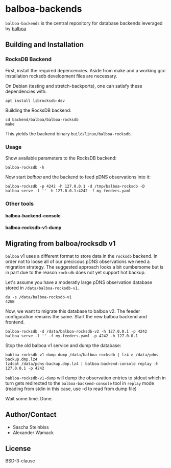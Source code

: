# balboa-backends

`balboa-backends` is the central repository for database backends leveraged by
[balboa](https://www.github.colm/DCSO/balboa)

## Building and Installation

### RocksDB Backend

First, install the required depencencies. Aside from make and a working gcc
installation rocksdb development files are necessary.

On Debian (testing and stretch-backports), one can satisfy these dependencies
with:

```
apt install librocksdb-dev
```

Building the RocksDB backend:

```
cd backend/balboa/balboa-rocksdb
make
```

This yields the backend binary `build/linux/balboa-rocksdb`.

### Usage

Show available parameters to the RocksDB backend:

```
balboa-rocksdb -h
```

Now start *balboa* and the backend to feed pDNS observations into it:

```
balboa-rocksdb -p 4242 -h 127.0.0.1 -d /tmp/balboa-rocksdb -D
balboa serve -l '' -h 127.0.0.1:4242 -f my-feeders.yaml
```

### Other tools

#### balboa-backend-console

#### balboa-rocksdb-v1-dump

## Migrating from balboa/rocksdb v1

`balboa` v1 uses a different format to store data in the `rocksdb` backend. In
order not to loose all of our precicous pDNS observations we need a migration
strategy. The suggested approach looks a bit cumbersome but is in part due to
the reason `rocksdb` does not yet support hot backup.

Let's assume you have a moderatly large pDNS observation database stored in
`/data/balboa-rocksdb-v1`.

```
du -s /data/balboa-rocksdb-v1
42GB
```

Now, we want to migrate this database to balboa v2. The feeder configuration
remains the same. Start the new balboa backend and frontend.

```
balboa-rocksdb -d /data/balboa-rocksdb-v2 -h 127.0.0.1 -p 4242
balboa serve -l '' -f my-feeders.yaml -p 4242 -h 127.0.0.1
```

Stop the old balboa v1 service and dump the database:

```
babloa-rocksdb-v1-dump dump /data/balboa-rocksdb | lz4 > /data/pdns-backup.dmp.lz4
lz4cat /data/pdns-backup.dmp.lz4 | balboa-backend-console replay -h 127.0.0.1 -p 4242
```

`babloa-rocksdb-v1-dump` will dump the observation entries to stdout which in
turn gets redirected to the `balboa-backend-console` tool in `replay` mode
(reading from stdin in this case, use -d <path> to read from dump file)

Wait some time. Done.

## Author/Contact

- Sascha Steinbiss
- Alexander Wamack

## License

BSD-3-clause
